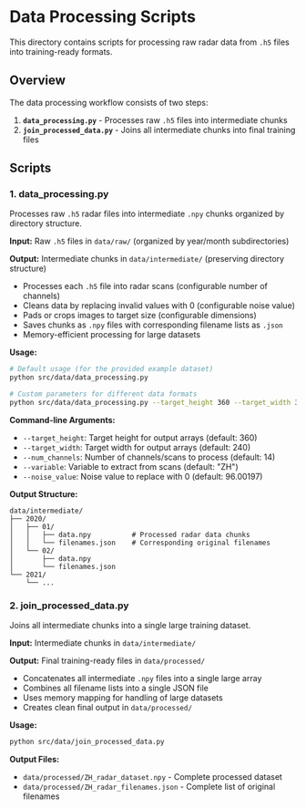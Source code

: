 # Data Processing Scripts

This directory contains scripts for processing raw radar data from `.h5` files into training-ready formats.

## Overview

The data processing workflow consists of two steps:

1. **`data_processing.py`** - Processes raw `.h5` files into intermediate chunks
2. **`join_processed_data.py`** - Joins all intermediate chunks into final training files

## Scripts

### 1. data_processing.py

Processes raw `.h5` radar files into intermediate `.npy` chunks organized by directory structure.

**Input:** Raw `.h5` files in `data/raw/` (organized by year/month subdirectories)

**Output:** Intermediate chunks in `data/intermediate/` (preserving directory structure)

- Processes each `.h5` file into radar scans (configurable number of channels)
- Cleans data by replacing invalid values with 0 (configurable noise value)
- Pads or crops images to target size (configurable dimensions)
- Saves chunks as `.npy` files with corresponding filename lists as `.json`
- Memory-efficient processing for large datasets

**Usage:**
```bash
# Default usage (for the provided example dataset)
python src/data/data_processing.py

# Custom parameters for different data formats
python src/data/data_processing.py --target_height 360 --target_width 320 --num_channels 8 --variable ZV --noise_value 0.0
```

**Command-line Arguments:**
- `--target_height`: Target height for output arrays (default: 360)
- `--target_width`: Target width for output arrays (default: 240)
- `--num_channels`: Number of channels/scans to process (default: 14)
- `--variable`: Variable to extract from scans (default: "ZH")
- `--noise_value`: Noise value to replace with 0 (default: 96.00197)

**Output Structure:**
```
data/intermediate/
├── 2020/
│   ├── 01/
│   │   ├── data.npy          # Processed radar data chunks
│   │   └── filenames.json    # Corresponding original filenames
│   └── 02/
│       ├── data.npy
│       └── filenames.json
└── 2021/
    └── ...
```

### 2. join_processed_data.py

Joins all intermediate chunks into a single large training dataset.

**Input:** Intermediate chunks in `data/intermediate/`

**Output:** Final training-ready files in `data/processed/`

- Concatenates all intermediate `.npy` files into a single large array
- Combines all filename lists into a single JSON file
- Uses memory mapping for handling of large datasets
- Creates clean final output in `data/processed/`

**Usage:**
```bash
python src/data/join_processed_data.py
```

**Output Files:**
- `data/processed/ZH_radar_dataset.npy` - Complete processed dataset
- `data/processed/ZH_radar_filenames.json` - Complete list of original filenames
